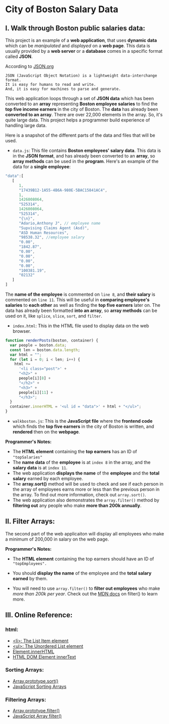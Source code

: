 # City of Boston  Salary Data

## I. Walk through Boston public salaries data:

This project is an example of a **web application**, that uses **dynamic data** which can be *manipulated* and *displayed* on a **web page**. This data is usually provided by a **web server** or a **database** comes in a specific format called **JSON**.

According to [JSON.org](https://www.json.org/json-en.html)

```text
JSON (JavaScript Object Notation) is a lightweight data-interchange format.
It is easy for humans to read and write.
And, it is easy for machines to parse and generate.
```

This web application loops through a set of **JSON data** which has been converted to an **array** representing **Boston employee salaries** to find the **top five income earners** in the city of Boston. The **data** has already been **converted to an array**. There are over 22,000 elements in the array. So, it's quite large data. This project helps a programmer build experience of handling large data.

Here is a snapshot of the different parts of the data and files that will be used.

* ```data.js```: This file contains **Boston employees' salary data**. This data is in the **JSON format**, and has already been converted to an **array**, so **array methods** can be used in the **program**. Here's an example of the data for a **single employee**:

```javascript
"data":[
   [
      1,
      "17439B12-1A55-4B6A-980E-5BAC15841AC4",
      1,
      1426008064,
      "525314",
      1426008064,
      "525314",
      "{\n}",
      "Adario,Anthony J", // employee name
      "Supvising Claims Agent (Asd)",
      "ASD Human Resources",
      "98538.32", //employee salary
      "0.00",
      "1842.87",
      "0.00",
      "0.00",
      "0.00",
      "0.00",
      "100381.19",
      "02132"
   ]
]
```

The **name of the employee** is commented on ```line 8```, and **their salary** is commented on ```line 11```. This will be useful in **comparing employee's salaries** to **each other** as well as finding the **top five earners** later on. The data has already been formatted **into an array**, so **array methods** can be used on it, like ```splice```, ```slice```, ```sort```, and ```filter```.

* ```index.html```: This in the HTML file used to display data on the web browser.

```javascript
function renderPosts(boston, container) {
  var people = boston.data;
  const len = boston.data.length;
  var html = "";
  for (let i = 0; i < len; i++) {
    html +=
      '<li class="post">' +
      "<h2>" +
      people[i][8] +
      "</h2>" +
      "<h3>" +
      people[i][11] +
      "</h3>";
  }
  container.innerHTML = '<ul id = "data">' + html + "</ul>";
}
```

* ```walkboston.js```: This is the **JavaScript file** where the **frontend code** which finds the **top five earners** in the city of Boston is written, and **rendered** then on the **webpage**.

**Programmer's Notes:**

* The **HTML element** containing the **top earners** has an ID of ```"topSalaries"```
* The **name data** of the **employee** is at ```index 8``` in the array, and the **salary data** is at ```index 11```.
* The web application **displays the name** of the **employee** and the **total salary** earned by each employee.
* The **array.sort()** method will be used to check and see if each person in the array of employees earns more or less than the previous person in the array. To find out more information, check out ```array.sort()```.
* The web application also demonstrates the ```array.filter()``` method by **filtering out** any people who make **more than 200k annually**.

## II. Filter Arrays:

The second part of the web applicaiton  will display all employees who make a minimum of 200,000 in salary on the web page.

**Programmer's Notes:**

* The **HTML element** containing the top earners should have an ID of `````"topEmployees".`````

* You should **display the name** of the employee and the **total salary earned** by them.

* You will need to use ```array.filter()``` to **filter out employees** who make *more than 200k per year*. Check out the [MDN docs](https://developer.mozilla.org/en-US/docs/Web/JavaScript/Reference/Global_Objects/Array/filter) on filter() to learn more.

## III. Online Reference:

### html:
* [\<li>: The List Item element](https://developer.mozilla.org/en-US/docs/Web/HTML/Element/li#:~:text=Attributes-,%3A%20The%20List%20Item%20element,usually%20displayed%20using%20bullet%20points.)
* [\<ul>: The Unordered List element](https://developer.mozilla.org/en-US/docs/Web/HTML/Element/ul#:~:text=The%20HTML%20element%20represents,rendered%20as%20a%20bulleted%20list.)
* [Element.innerHTML](https://developer.mozilla.org/en-US/docs/Web/API/Element/innerHTML)
* [HTML DOM Element innerText](https://www.w3schools.com/jsref/prop_node_innertext.asp)

### Sorting Arrays:
* [Array.prototype.sort()](https://developer.mozilla.org/en-US/docs/Web/JavaScript/Reference/Global_Objects/Array/sort)
* [JavaScript Sorting Arrays](https://www.w3schools.com/js/js_array_sort.asp)

### Filtering Arrays:
* [Array.prototype.filter()](https://developer.mozilla.org/en-US/docs/Web/JavaScript/Reference/Global_Objects/Array/filter)
* [JavaScript Array filter()](https://www.w3schools.com/jsref/jsref_filter.asp)